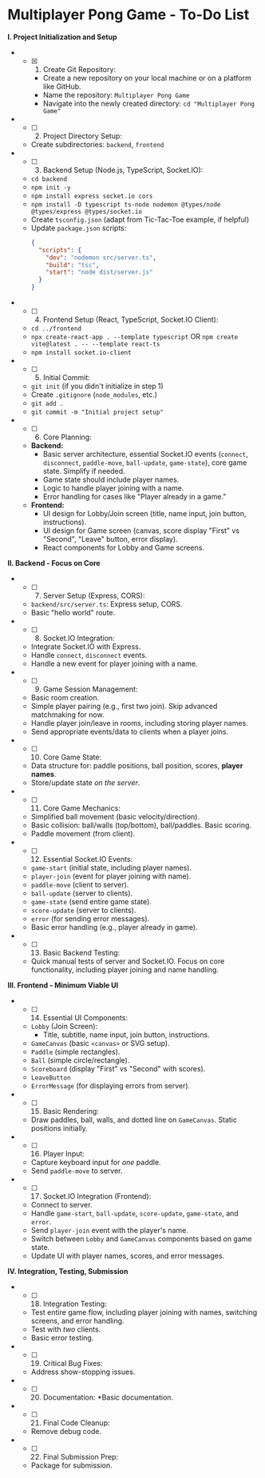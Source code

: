 # Multiplayer Pong Game - To-Do List

**I. Project Initialization and Setup**

* - [x] 1.  Create Git Repository:
    * Create a new repository on your local machine or on a platform like GitHub.
    * Name the repository: `Multiplayer Pong Game`
    * Navigate into the newly created directory: `cd "Multiplayer Pong Game"` 
*  - [ ] 2.  Project Directory Setup:
    * Create subdirectories: `backend`, `frontend`
*  - [ ] 3.  Backend Setup (Node.js, TypeScript, Socket.IO):
    * `cd backend`
    * `npm init -y`
    * `npm install express socket.io cors`
    * `npm install -D typescript ts-node nodemon @types/node @types/express @types/socket.io`
    * Create `tsconfig.json` (adapt from Tic-Tac-Toe example, if helpful)
    * Update `package.json` scripts:
        ```json
        {
          "scripts": {
            "dev": "nodemon src/server.ts",
            "build": "tsc",
            "start": "node dist/server.js"
          }
        }
        ```
*  - [ ] 4.  Frontend Setup (React, TypeScript, Socket.IO Client):
    * `cd ../frontend`
    * `npx create-react-app . --template typescript` OR `npm create vite@latest . -- --template react-ts`
    * `npm install socket.io-client`
*  - [ ] 5.  Initial Commit:
    * `git init` (if you didn't initialize in step 1)
    * Create `.gitignore` (`node_modules`, etc.)
    * `git add .`
    * `git commit -m "Initial project setup"`
*  - [ ] 6.  Core Planning:
    * **Backend:**
        * Basic server architecture, essential Socket.IO events (`connect`, `disconnect`, `paddle-move`, `ball-update`, `game-state`), core game state. Simplify if needed.
        * Game state should include player names.
        * Logic to handle player joining with a name.
        * Error handling for cases like "Player already in a game."
    * **Frontend:**
        * UI design for Lobby/Join screen (title, name input, join button, instructions).
        * UI design for Game screen (canvas, score display "First" vs "Second", "Leave" button, error display).
        * React components for Lobby and Game screens.

**II. Backend - Focus on Core**

*  - [ ] 7.  Server Setup (Express, CORS):
    * `backend/src/server.ts`: Express setup, CORS.
    * Basic "hello world" route.
*  - [ ] 8.  Socket.IO Integration:
    * Integrate Socket.IO with Express.
    * Handle `connect`, `disconnect` events.
    * Handle a new event for player joining with a name.
*  - [ ] 9.  Game Session Management:
    * Basic room creation.
    * Simple player pairing (e.g., first two join). Skip advanced matchmaking for now.
    * Handle player join/leave in rooms, including storing player names.
    * Send appropriate events/data to clients when a player joins.
*  - [ ] 10. Core Game State:
    * Data structure for: paddle positions, ball position, scores, **player names**.
    * Store/update state *on the server*.
*  - [ ] 11. Core Game Mechanics:
    * Simplified ball movement (basic velocity/direction).
    * Basic collision: ball/walls (top/bottom), ball/paddles. Basic scoring.
    * Paddle movement (from client).
*  - [ ] 12. Essential Socket.IO Events:
    * `game-start` (initial state, including player names).
    * `player-join` (event for player joining with name).
    * `paddle-move` (client to server).
    * `ball-update` (server to clients).
    * `game-state` (send entire game state).
    * `score-update` (server to clients).
    * `error` (for sending error messages).
    * Basic error handling (e.g., player already in game).
*  - [ ] 13. Basic Backend Testing:
    * Quick manual tests of server and Socket.IO. Focus on core functionality, including player joining and name handling.

**III. Frontend - Minimum Viable UI**

*  - [ ] 14. Essential UI Components:
    * `Lobby` (Join Screen):
        * Title, subtitle, name input, join button, instructions.
    * `GameCanvas` (basic `<canvas>` or SVG setup).
    * `Paddle` (simple rectangles).
    * `Ball` (simple circle/rectangle).
    * `Scoreboard` (display "First" vs "Second" with scores).
    * `LeaveButton`
    * `ErrorMessage` (for displaying errors from server).
*  - [ ] 15. Basic Rendering:
    * Draw paddles, ball, walls, and dotted line on `GameCanvas`. Static positions initially.
*  - [ ] 16. Player Input:
    * Capture keyboard input for *one* paddle.
    * Send `paddle-move` to server.
*  - [ ] 17. Socket.IO Integration (Frontend):
    * Connect to server.
    * Handle `game-start`, `ball-update`, `score-update`, `game-state`, and `error`.
    * Send `player-join` event with the player's name.
    * Switch between `Lobby` and `GameCanvas` components based on game state.
    * Update UI with player names, scores, and error messages.

**IV. Integration, Testing, Submission**

*  - [ ] 18. Integration Testing:
    * Test entire game flow, including player joining with names, switching screens, and error handling.
    * Test with *two* clients.
   * Basic error testing.
*  - [ ] 19. Critical Bug Fixes:
    * Address show-stopping issues.
*  - [ ] 20. Documentation:
    *Basic documentation.
*  - [ ] 21. Final Code Cleanup:
    * Remove debug code.
*  - [ ] 22. Final Submission Prep:
    * Package for submission.
